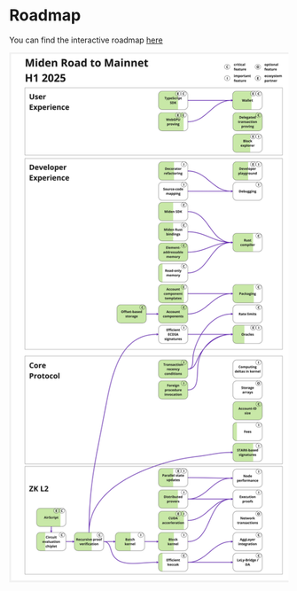 # Roadmap

You can find the interactive roadmap [here](https://midenroadmap.netlify.app/)

![Roadmap](img/roadmap.jpg)

